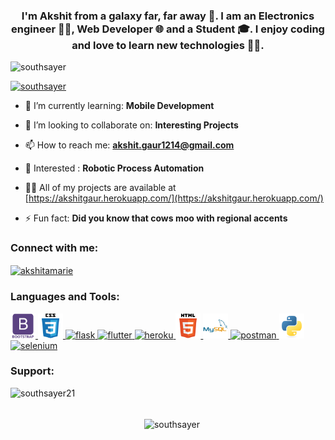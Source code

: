 <h3 align="center">I'm Akshit from a galaxy far, far away 🌌. I am an Electronics engineer 🐱‍💻, Web Developer 🌐 and a Student 🎓. I enjoy coding and love to learn new technologies 👨‍💻.</h3>

<p align="left"> <img src="https://komarev.com/ghpvc/?username=southsayer&label=Profile%20views&color=0e75b6&style=flat" alt="southsayer" /> </p>

<p align="left"> <a href="https://github.com/ryo-ma/github-profile-trophy"><img src="https://github-profile-trophy.vercel.app/?username=southsayer" alt="southsayer" /></a> </p>

- 🌱 I’m currently learning: **Mobile Development**

- 👯 I’m looking to collaborate on: **Interesting Projects**

- 📫 How to reach me: **akshit.gaur1214@gmail.com**

- 👀 Interested : **Robotic Process Automation**

- 👨‍💻 All of my projects are available at [https://akshitgaur.herokuapp.com/](https://akshitgaur.herokuapp.com/)

- ⚡ Fun fact: **Did you know that cows moo with regional accents**

<h3 align="left">Connect with me:</h3>
<p align="left">
<a href="https://instagram.com/akshitamarie" target="blank"><img align="center" src="https://raw.githubusercontent.com/rahuldkjain/github-profile-readme-generator/master/src/images/icons/Social/instagram.svg" alt="akshitamarie" height="30" width="40" /></a>
</p>

<h3 align="left">Languages and Tools:</h3>
<p align="left"> <a href="https://getbootstrap.com" target="_blank"> <img src="https://raw.githubusercontent.com/devicons/devicon/master/icons/bootstrap/bootstrap-plain-wordmark.svg" alt="bootstrap" width="40" height="40"/> </a> <a href="https://www.w3schools.com/css/" target="_blank"> <img src="https://raw.githubusercontent.com/devicons/devicon/master/icons/css3/css3-original-wordmark.svg" alt="css3" width="40" height="40"/> </a> <a href="https://flask.palletsprojects.com/" target="_blank"> <img src="https://www.vectorlogo.zone/logos/pocoo_flask/pocoo_flask-icon.svg" alt="flask" width="40" height="40"/> </a> <a href="https://flutter.dev" target="_blank"> <img src="https://www.vectorlogo.zone/logos/flutterio/flutterio-icon.svg" alt="flutter" width="40" height="40"/> </a> <a href="https://heroku.com" target="_blank"> <img src="https://www.vectorlogo.zone/logos/heroku/heroku-icon.svg" alt="heroku" width="40" height="40"/> </a> <a href="https://www.w3.org/html/" target="_blank"> <img src="https://raw.githubusercontent.com/devicons/devicon/master/icons/html5/html5-original-wordmark.svg" alt="html5" width="40" height="40"/> </a> <a href="https://www.mysql.com/" target="_blank"> <img src="https://raw.githubusercontent.com/devicons/devicon/master/icons/mysql/mysql-original-wordmark.svg" alt="mysql" width="40" height="40"/> </a> <a href="https://postman.com" target="_blank"> <img src="https://www.vectorlogo.zone/logos/getpostman/getpostman-icon.svg" alt="postman" width="40" height="40"/> </a> <a href="https://www.python.org" target="_blank"> <img src="https://raw.githubusercontent.com/devicons/devicon/master/icons/python/python-original.svg" alt="python" width="40" height="40"/> </a> <a href="https://www.selenium.dev" target="_blank"> <img src="https://raw.githubusercontent.com/detain/svg-logos/780f25886640cef088af994181646db2f6b1a3f8/svg/selenium-logo.svg" alt="selenium" width="40" height="40"/> </a> </p>

<h3 align="left">Support:</h3>
<p><a href="https://www.buymeacoffee.com/southsayer21"> <img align="left" src="https://cdn.buymeacoffee.com/buttons/v2/default-yellow.png" height="50" width="210" alt="southsayer21" /></a></p><br><br>

<p>&nbsp;<img align="center" src="https://github-readme-stats.vercel.app/api?username=southsayer&show_icons=true&locale=en" alt="southsayer" /></p>



<!---
southsayer/southsayer is a ✨ special ✨ repository because its `README.md` (this file) appears on your GitHub profile.
You can click the Preview link to take a look at your changes.
--->

